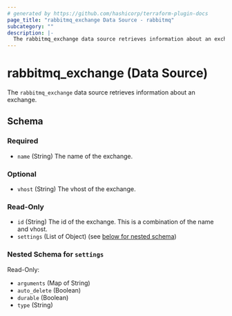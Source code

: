 ```yaml
---
# generated by https://github.com/hashicorp/terraform-plugin-docs
page_title: "rabbitmq_exchange Data Source - rabbitmq"
subcategory: ""
description: |-
  The rabbitmq_exchange data source retrieves information about an exchange.
---
```


# rabbitmq_exchange (Data Source)

The `rabbitmq_exchange` data source retrieves information about an exchange.



<!-- schema generated by tfplugindocs -->
## Schema

### Required

- `name` (String) The name of the exchange.

### Optional

- `vhost` (String) The vhost of the exchange.

### Read-Only

- `id` (String) The id of the exchange. This is a combination of the name and vhost.
- `settings` (List of Object) (see [below for nested schema](#nestedatt--settings))

<a id="nestedatt--settings"></a>
### Nested Schema for `settings`

Read-Only:

- `arguments` (Map of String)
- `auto_delete` (Boolean)
- `durable` (Boolean)
- `type` (String)

